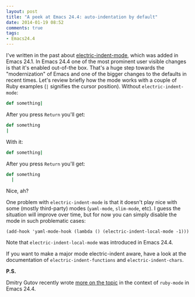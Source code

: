 ```yaml
---
layout: post
title: "A peek at Emacs 24.4: auto-indentation by default"
date: 2014-01-19 08:52
comments: true
tags:
- Emacs24.4
---
```


I've written in the past about
[electric-indent-mode](http://emacsredux.com/blog/2013/03/29/automatic-electric-indentation/),
which was added in Emacs 24.1. In Emacs 24.4 one of the most prominent
user visible changes is that it's enabled out-of-the box. That's a
huge step towards the "modernization" of Emacs and one of the bigger
changes to the defaults in recent times. Let's review briefly how the
mode works with a couple of Ruby examples (`|` signifies the cursor
position). Without `electric-indent-mode`:

``` ruby
def something|
```

After you press `Return` you'll get:

``` ruby
def something
|
```

With it:

``` ruby
def something|
```

After you press `Return` you'll get:

``` ruby
def something
  |
```

Nice, ah?

One problem with `electric-indent-mode` is that it doesn't play nice
with some (mostly third-party) modes (`yaml-mode`, `slim-mode`,
etc). I guess the situation will improve over time, but for now you
can simply disable the mode in such problematic cases:

``` elisp
(add-hook 'yaml-mode-hook (lambda () (electric-indent-local-mode -1)))
```

Note that `electric-indent-local-mode` was introduced in Emacs 24.4.

If you want to make a major mode electric-indent aware, have a look at
the documentation of `electric-indent-functions` and
`electric-indent-chars`.

**P.S.**

Dmitry Gutov recently wrote
[more on the topic](http://dgutov.github.io/blog/2014/01/20/electric-indentation-in-ruby-in-emacs-24-dot-4/)
in the context of `ruby-mode` in Emacs 24.4.
